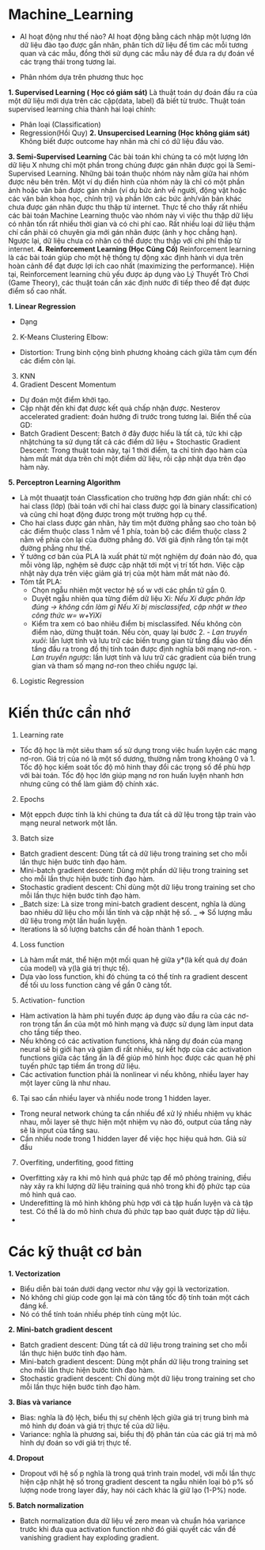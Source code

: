 # Machine_Learning
 
 - AI hoạt động như thế nào? 
 AI hoạt động bằng cách nhập một lượng lớn dữ liệu đào tạo được gắn nhãn, phân tích dữ liệu để tìm các mỗi tương quan và các mẫu, đồng thời sử dụng các mẫu này để đưa ra dự đoán về các trạng thái trong tương lai.
 
- Phân nhóm dựa trên phương thưc học

**1. Supervised Learning ( Học có giám sát)**
  Là thuật toán dự đoán đầu ra của một dữ liệu mới dựa trên các cặp(data, label) đã biết từ trước.
  Thuật toán supervised learning chia thành hai loại chính:
  + Phân loại (Classification)
  + Regression(Hồi Quy)
**2.  Unsupercised Learning (Học không giám sát)**
  Không biết được outcome hay nhãn mà chỉ có dữ liệu đầu vào.
  
**3. Semi-Supervised Learning**
  Các bài toán khi chúng ta có một lượng lớn dữ liệu X nhưng chỉ một phần trong chúng được gán nhãn được gọi là Semi-Supervised Learning. Những bài toán thuộc nhóm này nằm giữa hai nhóm được nêu bên trên.
  Một ví dụ điển hình của nhóm này là chỉ có một phần ảnh hoặc văn bản được gán nhãn (ví dụ bức ảnh về người, động vật hoặc các văn bản khoa học, chính trị) và phần lớn các bức ảnh/văn bản khác chưa được gán nhãn được thu thập từ internet. Thực tế cho thấy rất nhiều các bài toán Machine Learning thuộc vào nhóm này vì việc thu thập dữ liệu có nhãn tốn rất nhiều thời gian và có chi phí cao. Rất nhiều loại dữ liệu thậm chí cần phải có chuyên gia mới gán nhãn được (ảnh y học chẳng hạn). Ngược lại, dữ liệu chưa có nhãn có thể được thu thập với chi phí thấp từ internet.
  **4.  Reinforcement Learning (Học Củng Cố)**
    Reinforcement learning là các bài toán giúp cho một hệ thống tự động xác định hành vi dựa trên hoàn cảnh để đạt được lợi ích cao nhất (maximizing the performance). Hiện tại, Reinforcement learning chủ yếu được áp dụng vào Lý Thuyết Trò Chơi (Game Theory), các thuật toán cần xác định nước đi tiếp theo để đạt được điểm số cao nhất.
    
 **1. Linear Regression**
  - Dạng 
 2. K-Means Clustering
   Elbow:
   +  Distortion: Trung bình cộng bình phương khoảng cách giữa tâm cụm đến các điểm còn lại.
 3. KNN 
 4. Gradient Descent
  Momentum
  + Dự đoán một điểm khởi tạo.
  + Cập nhật đến khi đạt được kết quả chấp nhận được.
  Nesterov accelerated gradient: đoán hướng đi trước trong tương lai.
  Biến thể của GD:
  + Batch Gradient Descent: Batch ở đây được hiểu là tất cả, tức khi cập nhậtchúng ta sử dụng tất cả các điểm dữ liệu   + Stochastic Gradient Descent: Trong thuật toán này, tại 1 thời điểm, ta chỉ tính đạo hàm của hàm mất mát dựa trên chỉ một điểm dữ liệu, rồi cập nhật dựa trên đạo hàm này.

**5.  Perceptron Learning Algorithm**
- Là một thuaatjt toán Classfication cho trường hợp đơn giản nhất: chỉ có hai class (lớp) (bài toán với chỉ hai class được gọi là binary classification) và cũng chỉ hoạt động được trong một trường hợp cụ thể. 
- Cho hai class được gán nhãn, hãy tìm một đường phẳng sao cho toàn bộ các điểm thuộc class 1 nằm về 1 phía, toàn bộ các điểm thuộc class 2 nằm về phía còn lại của đường phẳng đó. Với giả định rằng tồn tại một đường phẳng như thế.
- Ý tưởng cơ bản của PLA là xuất phát từ một nghiệm dự đoán nào đó, qua mỗi vòng lặp, nghệm sẽ được cập nhật tới một vị trí tốt hơn. Việc cập nhật này dựa trên việc giảm giá trị của một hàm mất mát nào đó.
- Tóm tắt PLA:
  + Chọn ngẫu nhiên một vector hệ số w với các phần tử gần 0.
  + Duyệt ngẫu nhiên qua từng điểm dữ liệu Xi: 
    *Nếu Xi được phân lớp đúng -> không cần làm gì
    Nếu Xi bị misclassifed, cập nhật w theo công thức w= w+YiXi*
   + Kiểm tra xem có bao nhiêu điểm bị misclassifed. Nếu không còn điểm nào, dừng thuật toán. Nếu còn, quay lại bước 2.
*- Lan truyền xuôi*:  lần lượt tính và lưu trữ các biến trung gian từ tầng đầu vào đến tầng đầu ra trong đồ thị tính toán được định nghĩa bởi mạng nơ-ron.
*- Lan truyền ngược*: lần lượt tính và lưu trữ các gradient của biến trung gian và tham số mạng nơ-ron theo chiều ngược lại.

6.  Logistic Regression

# Kiến thức cần nhớ
1. Learning rate
 - Tốc độ học là một siêu tham số sử dụng trong việc huấn luyện các mạng nơ-ron. Giá trị của nó là một số dương, thường nằm trong khoảng 0 và 1. Tốc độ học kiểm soát tốc độ mô hình thay đổi các trọng số để phù hợp với bài toán. Tốc độ học lớn giúp mạng nơ ron huấn luyện nhanh hơn nhưng cũng có thể làm giảm độ chính xác.
2. Epochs
 - Một eppch được tính là khi chúng ta đưa tất cả dữ lệu trong tập train vào mạng neural network một lần.
3. Batch size
 - Batch  gradient descent: Dùng tất cả dữ liệu trong training set cho mỗi lần thực hiện bước tính đạo hàm.
 - Mini-batch gradient descent: Dùng một phần dữ liệu trong training set cho mỗi lần thực hiện bước tính đạo hàm.
 - Stochastic gradient descent: Chỉ dùng một dữ liệu trong training set cho mỗi lần thực hiện bước tính đạo hàm.
 - _Batch size: Là size trong mini-batch gradient descent, nghĩa là dùng bao nhiêu dữ liệu cho mỗi lần tính và cập nhật hệ số. _
  => Số lượng mẫu dữ liệu trong một lần huấn luyện.
 - Iterations là số lượng batchs cần để hoàn thành 1 epoch. 
4. Loss function
 - Là hàm mất mát, thể hiện một mối quan hệ giữa y*(là kết quả dự đoán của model) và y(là giá trị thực tế).
 - Dựa vào loss function, khi đó chúng ta có thể tính ra gradient descent để tối ưu loss function càng về gần 0 càng tốt.
 5. Activation- function
 - Hàm activation là hàm phi tuyến được áp dụng vào đầu ra của các nơ-ron trong tần ẩn của một mô hình mạng và được sử dụng làm input data cho tầng tiếp theo.
 - Nếu không có các activation functions, khả năng dự đoán của mạng neural sẽ bị giới hạn và giảm đi rất nhiều, sự kết hợp của các activation functions giữa các tầng ẩn là để giúp mô hình học được các quan hệ phi tuyến phức tạp tiềm ẩn trong dữ liệu.
 - Các activation function phải là nonlinear vì nếu không, nhiều layer hay một layer cũng là như nhau.
 
 6. Tại sao cần nhiều layer và nhiều node trong 1 hidden layer.
  - Trong neural network chúng ta cần nhiều để xử lý nhiều nhiệm vụ khác nhau, mỗi layer sẽ thực hiện một nhiệm vụ nào đó, output của tầng này sẽ là input của tầng sau. 
  - Cần nhiều node trong 1 hidden layer để việc học hiệu quả hơn. Giả sử đầu  

7. Overfiting, underfiting, good fitting
 - Overfitting xảy ra khi mô hình quá phức tạp để mô phỏng training, điều này xảy ra khi lượng dữ liệu training quá nhỏ trong khi độ phức tạp của mô hình quá cao.
 - Underefitting là mô hình không phù hợp với cả tập huấn luyện và cả tập test. Có thể là do mô hình chưa đủ phức tạp bao quát được tập dữ liệu.
 - 
# Các kỹ thuật cơ bản
**1. Vectorization**
 - Biểu diễn bài toán dưới dạng vector như vậy gọi là vectorization.
 - Nó không chỉ giúp code gọn lại mà  còn tăng tốc độ tính toán một cách đáng kể.
 - Nó có thể tính toán nhiều phép tính cùng một lúc.
 
**2. Mini-batch gradient descent** 
  - Batch  gradient descent: Dùng tất cả dữ liệu trong training set cho mỗi lần thực hiện bước tính đạo hàm.
 - Mini-batch gradient descent: Dùng một phần dữ liệu trong training set cho mỗi lần thực hiện bước tính đạo hàm.
 - Stochastic gradient descent: Chỉ dùng một dữ liệu trong training set cho mỗi lần thực hiện bước tính đạo hàm.

**3. Bias và variance**
 - Bias: nghĩa là độ lệch, biểu thị sự chênh lệch giữa giá trị trung bình mà mô hình dự đoán và giá trị thực tế của dữ liệu.
 - Variance: nghĩa là phương sai, biểu thị độ phân tán của các giá trị mà mô hình dự đoán so với giá trị thực tế.
 
 **4. Dropout**
  - Dropout với hệ số p nghĩa là trong quá trình train model, với mỗi lần thực hiện cập nhật hệ số trong gradient descent ta ngẫu nhiên loại bỏ p% số lượng node trong layer đấy, hay nói cách khác là giữ lạo (1-P%) node.
  
  **5. Batch normalization**
  - Batch normalization đưa dữ liệu về zero mean và chuẩn hóa variance trước khi đưa qua activation function nhờ đó giải quyết các vấn đề vanishing gradient hay exploding gradient.
  
